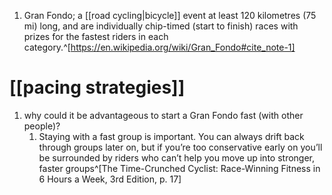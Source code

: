 1. Gran Fondo; a [[road cycling|bicycle]] event at least 120 kilometres (75 mi) long, and are individually chip-timed (start to finish) races with prizes for the fastest riders in each category.^[https://en.wikipedia.org/wiki/Gran_Fondo#cite_note-1]

# [[pacing strategies]]
1. why could it be advantageous to start a Gran Fondo fast (with other people)?
	1. Staying with a fast group is important. You can always drift back through groups later on, but if you’re too conservative early on you’ll be surrounded by riders who can’t help you move up into stronger, faster groups^[The Time-Crunched Cyclist: Race-Winning Fitness in 6 Hours a Week, 3rd Edition, p. 17]